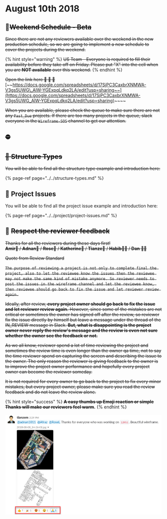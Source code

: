 # August 10th 2018

## 📅~~Weekend Schedule - Beta~~

~~Since there are not any reviewers available over the weekend in the new production schedule, so we are going to implement a new schedule to cover the projects during the weekend.~~

{% hint style="warning" %}
~~US Team - Everyone is required to fill their availability before they take off on Friday. Please put "X" into the cell when you are **NOT available** over this weekend.~~
{% endhint %}

~~Open the link here 🚩 🚩 🚩~~ [~~https://docs.google.com/spreadsheets/d/17SjPC3CaxbrXNMWA-V3gs5UWG\_AlW-YGExpqLdkq2LA/edit?usp=sharing~~](https://docs.google.com/spreadsheets/d/17SjPC3CaxbrXNMWA-V3gs5UWG_AlW-YGExpqLdkq2LA/edit?usp=sharing)~~~~

~~When you are available, please check the queue to make sure there are not any `Past_Due` projects. If there are too many projects in the queue, slack everyone in the `Wireframe-SOS` channel to get our attention.~~

## ~~⛔~~ 

## ~~🏡 Structure Types~~

~~You will be able to find all the structure type example and introduction here:~~

{% page-ref page="../../structure-types.md" %}

## 💉 Project Issues

You will be able to find all the project issue example and introduction here:

{% page-ref page="../../project/project-issues.md" %}

## 👮 ~~Respect the reviewer feedback~~

~~Thanks for all the reviewers during these days first!  
**Amir**🧔 / **Adnan**👨‍ / **Rose**👩 / **Katherine**👧 / **Tianze**🧑 / **Habib**👨‍💻 / **Dan** 👨‍💼~~

~~Quote from Review Standard~~

~~`The purpose of reviewing a project is not only to complete final the project, also to let the reviewee know the issues then the reviewee may not make the same kind of mistake anymore. So reviewer needs to post the issues in the wireframe channel and let the reviewee know, then reviewee should go back to fix the issue and let reviewer review again.`~~

~~Ideally, after review, **every project owner should go back to fix the issue and let reviewer review again.** However, since some of the mistakes are not critical or sometimes the owner has signed off after the review, so reviewer fix the issue directly by himself but leave a message under the thread of the IN\_REVIEW message in Slack. **But, what is disappointing is the project owner never reply the review's message and the review is even not sure whether the owner see the feedback or not.**~~

~~As we all know, reviewer spend a lot of time reviewing the project and sometimes the review time is even longer than the owner qa time, not to say the time reviewer spend on capturing the screen and describing the issue to the owner. The only reason the reviewer is giving feedback to the owner is to improve the project owner performance and hopefully every project owner can become the reviewer someday.~~

~~It is not required for every owner to go back to the project to fix every minor mistakes, but every project owner, please make sure you read the review feedback and do not leave the review alone.~~

{% hint style="success" %}
~~**A easy thumbs up Emoji reaction or simple Thanks will make our reviewers feel warm**~~**.**
{% endhint %}

![](../../.gitbook/assets/2018-08-09_14-19-30.jpg)

